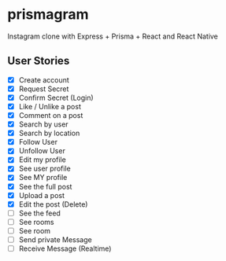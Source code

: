 # prismagram
Instagram clone with Express + Prisma + React and React Native

## User Stories
- [x] Create account
- [x] Request Secret
- [x] Confirm Secret (Login)
- [x] Like / Unlike a post
- [x] Comment on a post
- [x] Search by user
- [x] Search by location
- [x] Follow User
- [x] Unfollow User
- [x] Edit my profile
- [x] See user profile
- [x] See MY profile
- [x] See the full post
- [x] Upload a post
- [x] Edit the post (Delete)
- [ ] See the feed
- [ ] See rooms
- [ ] See room
- [ ] Send private Message
- [ ] Receive Message (Realtime)